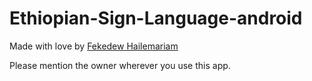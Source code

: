 # Ethiopian-Sign-Language-android

Made with love by <a href="http://linkedin.com/in/fekedew-hailemariam/"> Fekedew Hailemariam </a>

Please mention the owner wherever you use this app.
